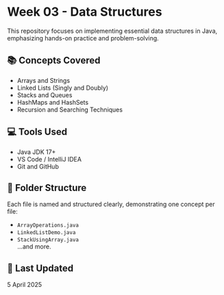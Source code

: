 # Week 03 - Data Structures

This repository focuses on implementing essential data structures in Java, emphasizing hands-on practice and problem-solving.

## 📚 Concepts Covered

- Arrays and Strings
- Linked Lists (Singly and Doubly)
- Stacks and Queues
- HashMaps and HashSets
- Recursion and Searching Techniques

## 💻 Tools Used

- Java JDK 17+
- VS Code / IntelliJ IDEA
- Git and GitHub

## 📁 Folder Structure

Each file is named and structured clearly, demonstrating one concept per file:
- `ArrayOperations.java`
- `LinkedListDemo.java`
- `StackUsingArray.java`  
...and more.

## 📅 Last Updated

5 April 2025

